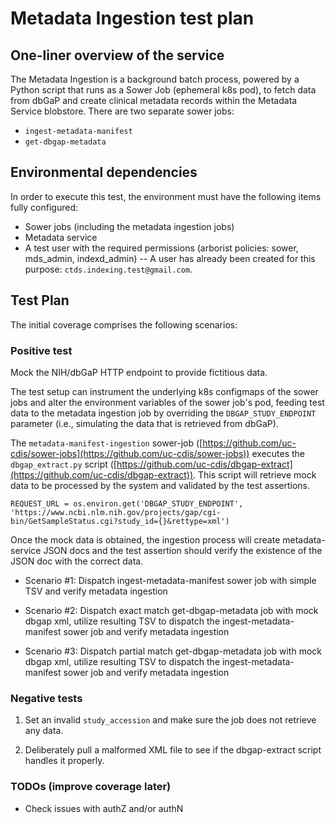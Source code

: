 # Metadata Ingestion test plan

## One-liner overview of the service
The Metadata Ingestion is a background batch process, powered by a Python script that runs as a Sower Job (ephemeral k8s pod), to fetch data from dbGaP and create clinical metadata records within the Metadata Service blobstore. There are two separate sower jobs:
- `ingest-metadata-manifest`
- `get-dbgap-metadata`

## Environmental dependencies
In order to execute this test, the environment must have the following items fully configured:
- Sower jobs (including the metadata ingestion jobs)
- Metadata service
- A test user with the required permissions (arborist policies: sower, mds_admin, indexd_admin) -- A user has already been created for this purpose: `ctds.indexing.test@gmail.com`.

## Test Plan

The initial coverage comprises the following scenarios:

### Positive test

Mock the NIH/dbGaP HTTP endpoint to provide fictitious data.

The test setup can instrument the underlying k8s configmaps of the sower jobs and alter the environment variables of the sower job's pod, feeding test data to the metadata ingestion job by overriding the `DBGAP_STUDY_ENDPOINT` parameter (i.e., simulating the data that is retrieved from dbGaP).

The `metadata-manifest-ingestion` sower-job ([https://github.com/uc-cdis/sower-jobs](https://github.com/uc-cdis/sower-jobs)) executes the `dbgap_extract.py` script ([https://github.com/uc-cdis/dbgap-extract](https://github.com/uc-cdis/dbgap-extract)). This script will retrieve mock data to be processed by the system and validated by the test assertions.
```
REQUEST_URL = os.environ.get('DBGAP_STUDY_ENDPOINT', 'https://www.ncbi.nlm.nih.gov/projects/gap/cgi-bin/GetSampleStatus.cgi?study_id={}&rettype=xml')
```

Once the mock data is obtained, the ingestion process will create metadata-service JSON docs and the test assertion should verify the existence of the JSON doc with the correct data.

- Scenario #1: Dispatch ingest-metadata-manifest sower job with simple TSV and verify metadata ingestion

- Scenario #2: Dispatch exact match get-dbgap-metadata job with mock dbgap xml, utilize resulting TSV to dispatch the ingest-metadata-manifest sower job and verify metadata ingestion

- Scenario #3: Dispatch partial match get-dbgap-metadata job with mock dbgap xml, utilize resulting TSV to dispatch the ingest-metadata-manifest sower job and verify metadata ingestion

### Negative tests

1. Set an invalid `study_accession` and make sure the job does not retrieve any data.

2. Deliberately pull a malformed XML file to see if the dbgap-extract script handles it properly.

### TODOs (improve coverage later)

- Check issues with authZ and/or authN
